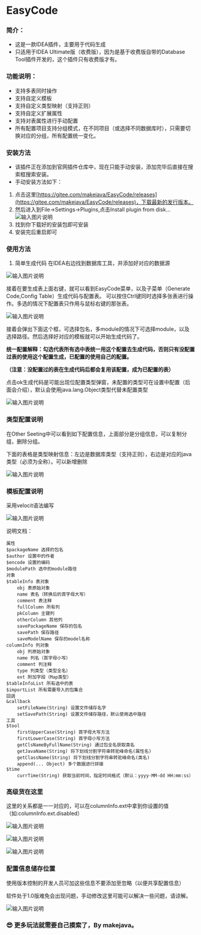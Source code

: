 # EasyCode
### 简介：
* 这是一款IDEA插件，主要用于代码生成
* 只适用于IDEA Ultimate版（收费版），因为是基于收费版自带的Database Tool插件开发的，这个插件只有收费版才有。
### 功能说明：
* 支持多表同时操作
* 支持自定义模板
* 支持自定义类型映射（支持正则）
* 支持自定义扩展属性
* 支持对表属性进行手动配置
* 所有配置项目支持分组模式，在不同项目（或选择不同数据库时），只需要切换对应的分组，所有配置统一变化。
### 安装方法
* 该插件正在添加到官网插件仓库中，现在只能手动安装，添加完毕后直接在搜索框搜索安装。
* 手动安装方法如下：
1. 点击这里[https://gitee.com/makejava/EasyCode/releases](https://gitee.com/makejava/EasyCode/releases)，下载最新的发行版本。
2. 然后进入到File->Settings->Plugins,点击Install plugin from disk...
![输入图片说明](https://images.gitee.com/uploads/images/2018/0719/143320_ac3b91d7_920085.png "安装插件")
3. 找到你下载好的安装包即可安装
4. 安装完后重启即可
### 使用方法
1. 简单生成代码
在IDEA右边找到数据库工具，并添加好对应的数据源

![输入图片说明](https://images.gitee.com/uploads/images/2018/0719/144138_fe0fe8da_920085.png "使用方法1")

接着在要生成表上面右键，就可以看到EasyCode菜单，以及子菜单（Generate Code,Config Table）生成代码与配置表。
可以按住Ctrl键同时选择多张表进行操作。多选的情况下配置表只作用与鼠标右键的那张表。

![输入图片说明](https://images.gitee.com/uploads/images/2018/0719/144629_2b4df9f4_920085.png "屏幕截图.png")

接着会弹出下面这个框，可选择包名，多module的情况下可选择module，以及选择路径。然后选择好对应的模板就可以开始生成代码了。

**统一配置解释：勾选代表所有选中表统一用这个配置去生成代码，否则只有没配置过表的使用这个配置生成，已配置的使用自己的配置。**

**（注意：没配置过的表在生成代码后都会复用该配置，成为已配置的表）** 

点击ok生成代码是可能出现位配置类型弹窗，未配置的类型可在设置中配置（后面会介绍），默认会使用java.lang.Object类型代替未配置类型

![输入图片说明](https://images.gitee.com/uploads/images/2018/0719/144959_2208ec87_920085.png "屏幕截图.png")


### 类型配置说明

在Other Seeting中可以看到如下配置信息，上面部分是分组信息，可以复制分组，删除分组。

下面的表格是类型映射信息：左边是数据库类型（支持正则），右边是对应的java类型（必须为全称）。可以新增删除

![输入图片说明](https://images.gitee.com/uploads/images/2018/0719/145936_d0d5371d_920085.png "屏幕截图.png")

### 模板配置说明

采用velocit语法编写

![输入图片说明](https://images.gitee.com/uploads/images/2018/0719/150307_7f96fb68_920085.png "屏幕截图.png")


说明文档：

```
属性
$packageName 选择的包名
$author 设置中的作者
$encode 设置的编码
$modulePath 选中的module路径
对象
$tableInfo 表对象
    obj 表原始对象
    name 表名（转换后的首字母大写）
    comment 表注释
    fullColumn 所有列
    pkColumn 主键列
    otherColumn 其他列
    savePackageName 保存的包名
    savePath 保存路径
    saveModelName 保存的model名称
columnInfo 列对象
    obj 列原始对象
    name 列名（首字母小写）
    comment 列注释
    type 列类型（类型全名）
    ext 附加字段（Map类型）
$tableInfoList 所有选中的表
$importList 所有需要导入的包集合
回调
&callback
    setFileName(String) 设置文件储存名字
    setSavePath(String) 设置文件储存路径，默认使用选中路径
工具
$tool
    firstUpperCase(String) 首字母大写方法
    firstLowerCase(String) 首字母小写方法
    getClsNameByFullName(String) 通过包全名获取类名
    getJavaName(String) 将下划线分割字符串转驼峰命名(属性名)
    getClassName(String) 将下划线分割字符串转驼峰命名(类名)
    append(... Object) 多个数据进行拼接
$time
    currTime(String) 获取当前时间，指定时间格式（默认：yyyy-MM-dd HH:mm:ss）
```

### 高级货在这里

这里的关系都是一一对应的，可以在columnInfo.ext中拿到你设置的值（如:columnInfo.ext.disabled）

![输入图片说明](https://images.gitee.com/uploads/images/2018/0719/150458_2dce31fc_920085.png "屏幕截图.png")

![输入图片说明](https://images.gitee.com/uploads/images/2018/0719/150521_120cf25b_920085.png "屏幕截图.png")

![输入图片说明](https://images.gitee.com/uploads/images/2018/0719/150557_82a4c528_920085.png "屏幕截图.png")


### 配置信息储存位置

使用版本控制的开发人员可加这些信息不要添加至忽略（以便共享配置信息）

软件处于1.0版难免会出现问题，手动修改这里可能可以解决一些问题，请谅解。

![输入图片说明](https://images.gitee.com/uploads/images/2018/0719/150823_ffc482f0_920085.png "屏幕截图.png")

###  :sunglasses: 更多玩法就需要自己摸索了，By makejava。